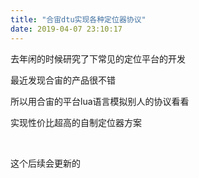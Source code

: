```yaml
---
title: "合宙dtu实现各种定位器协议"
date: 2019-04-07 23:10:17
---
```


<p>去年闲的时候研究了下常见的定位平台的开发</p><p>最近发现合宙的产品很不错</p><p>所以用合宙的平台lua语言模拟别人的协议看看</p><p>实现性价比超高的自制定位器方案</p><p><br></p><p>这个后续会更新的</p>
